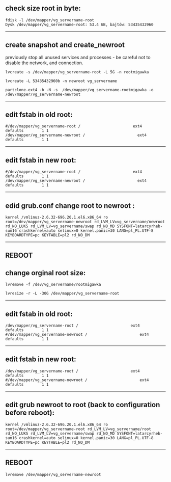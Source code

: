 check size root in byte:
---------------------------------------------------------------
```
fdisk -l /dev/mapper/vg_servername-root
Dysk /dev/mapper/vg_servername-root: 53.4 GB, bajtów: 53435432960
```

-----------------------------------------------------------------

create snapshot and create_newroot 
-----------------------------------------------------------------
previously stop all unused services 
and processes - be careful not to disable the network, and connection. 
```
lvcreate -s /dev/mapper/vg_servername-root -L 5G -n rootmigawka
```
```
lvcreate -L 53435432960b -n newroot vg_servername
```

```
partclone.ext4 -b -N -s  /dev/mapper/vg_servername-rootmigawka -o  /dev/mapper/vg_servername-newroot
```

---------------------------------------------------------------

edit fstab in old root:
---------------------------------------------------------------
```
#/dev/mapper/vg_servername-root /                       ext4    defaults        1 1
/dev/mapper/vg_servername-newroot /                       ext4    defaults        1 1
```

-----------------------------

edit fstab in new root:
---------------------------------------------------------------
```
#/dev/mapper/vg_servername-root /                       ext4    defaults        1 1
/dev/mapper/vg_servername-newroot /                       ext4    defaults        1 1
```

---------------------------------------------------------------
edid grub.conf change root to newroot :
---------------------------------------------------------------
```
kernel /vmlinuz-2.6.32-696.20.1.el6.x86_64 ro root=/dev/mapper/vg_servername-newroot rd_LVM_LV=vg_servername/newroot rd_NO_LUKS rd_LVM_LV=vg_servername/swap rd_NO_MD SYSFONT=latarcyrheb-sun16 crashkernel=auto selinux=0 kernel.panic=30 LANG=pl_PL.UTF-8  KEYBOARDTYPE=pc KEYTABLE=pl2 rd_NO_DM     
```

---------------------------------------------------------------
REBOOT
---------------------------------------------------------------

change orginal root size:
---------------------------------------------------------------
```
lvremove -f /dev/vg_servername/rootmigawka
```
```
lvresize -r -L -30G /dev/mapper/vg_servername-root
```

---------------------------------------------------------------

edit fstab in old root:
---------------------------------------------------------------
```
/dev/mapper/vg_servername-root /                       ext4    defaults        1 1
#/dev/mapper/vg_servername-newroot /                       ext4    defaults        1 1
```

---------------------------------------------------------------

edit fstab in new root:
---------------------------------------------------------------
```
/dev/mapper/vg_servername-root /                       ext4    defaults        1 1
#/dev/mapper/vg_servername-newroot /                       ext4    defaults        1 1
```

---------------------------------------------------------------

edit grub newroot to root (back to configuration before reboot):
---------------------------------------------------------------
```
kernel /vmlinuz-2.6.32-696.20.1.el6.x86_64 ro root=/dev/mapper/vg_servername-root rd_LVM_LV=vg_servername/root rd_NO_LUKS rd_LVM_LV=vg_servername/swap rd_NO_MD SYSFONT=latarcyrheb-sun16 crashkernel=auto selinux=0 kernel.panic=30 LANG=pl_PL.UTF-8  KEYBOARDTYPE=pc KEYTABLE=pl2 rd_NO_DM
```
---------------------------------------------------------------
REBOOT
---------------------------------------------------------------
```
lvremove /dev/mapper/vg_servername-newroot
```





